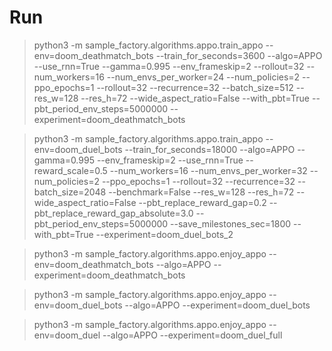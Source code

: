 # Run

> python3 -m sample_factory.algorithms.appo.train_appo --env=doom_deathmatch_bots --train_for_seconds=3600 --algo=APPO --use_rnn=True --gamma=0.995 --env_frameskip=2 --rollout=32 --num_workers=16 --num_envs_per_worker=24 --num_policies=2 --ppo_epochs=1 --rollout=32 --recurrence=32 --batch_size=512 --res_w=128 --res_h=72 --wide_aspect_ratio=False --with_pbt=True --pbt_period_env_steps=5000000 --experiment=doom_deathmatch_bots

> python3 -m sample_factory.algorithms.appo.train_appo --env=doom_duel_bots --train_for_seconds=18000 --algo=APPO --gamma=0.995 --env_frameskip=2 --use_rnn=True --reward_scale=0.5 --num_workers=16 --num_envs_per_worker=32 --num_policies=2 --ppo_epochs=1 --rollout=32 --recurrence=32 --batch_size=2048 --benchmark=False --res_w=128 --res_h=72 --wide_aspect_ratio=False --pbt_replace_reward_gap=0.2 --pbt_replace_reward_gap_absolute=3.0 --pbt_period_env_steps=5000000 --save_milestones_sec=1800 --with_pbt=True --experiment=doom_duel_bots_2

> python3 -m sample_factory.algorithms.appo.enjoy_appo --env=doom_deathmatch_bots --algo=APPO --experiment=doom_deathmatch_bots

> python3 -m sample_factory.algorithms.appo.enjoy_appo --env=doom_duel_bots --algo=APPO --experiment=doom_duel_bots

> python3 -m sample_factory.algorithms.appo.enjoy_appo --env=doom_duel --algo=APPO --experiment=doom_duel_full